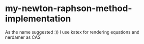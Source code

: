 # my-newton-raphson-method-implementation
As the name suggested :))
I use katex for rendering equations
and nerdamer as CAS
